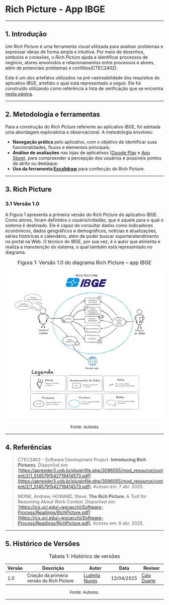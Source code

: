 # Rich Picture - App IBGE

***

## 1. Introdução
Um _Rich Picture_ é uma ferramenta visual utilizada para analisar problemas e expressar ideias de forma ampla e intuitiva. Por meio de desenhos, símbolos e conexões, o _Rich Picture_ ajuda a identificar processos de negócio, atores envolvidos e relacionamentos entre processos e atores, além de potenciais problemas e conflitos(CTEC2402).

Este é um dos artefatos utilizados na pré-rastreabilidade dos requisitos do aplicativo IBGE, artefato o qual está representado a seguir. Ele foi construído utilizando como referência a lista de verificação que se encontra [nesta página](./../aps/ap1/lv1.md).

***

## 2. Metodologia e ferramentas
Para a construção do _Rich Picture_ referente ao aplicativo IBGE, foi adotada uma abordagem exploratória e observacional. A metodologia envolveu:

- **Navegação prática** pelo aplicativo, com o objetivo de identificar suas funcionalidades, fluxos e elementos principais;
- **Análise de avaliações** nas lojas de aplicativos ([Google Play](https://play.google.com) e [App Store](https://www.apple.com/br/app-store/)), para compreender a percepção dos usuários e possíveis pontos de atrito ou destaque.
- **Uso da ferramenta [Excalidraw](https://excalidraw.com)** para confecção do Rich Picture.

***

## 3. Rich Picture
### 3.1 Versão 1.0
A Figura 1 apresenta a primeira versão do Rich Picture do aplicativo IBGE. Como atores, foram definidos o usuário/cidadão, que é aquele para o qual o sistema é destinado. Ele é capaz de consultar dados como indicadores econômicos, dados geográficos e demográficos, notícias e atualizações, séries históricas e calendário, além de poder buscar suporte/atendimento no portal na Web. O técnico do IBGE, por sua vez, é o autor que alimenta e realiza a manutenção do sistema, o qual também está representado no diagrama.

<font size="3"><p style="text-align: center">Figura 1: Versão 1.0 do diagrama Rich Picture – app IBGE</p></font>

![Richpicturev1](../assets/images/rich-picture-ibge.png)

<font size="2"><p style="text-align: center">Fonte: Autores</p></font>

***

## 4. Referências
> CTEC2402 - Software Development Project. **Introducing Rich Pictures**. Disponível em: [https://aprender3.unb.br/pluginfile.php/3096055/mod_resource/content/2/1_5145791542719414573.pdf](https://aprender3.unb.br/pluginfile.php/3096055/mod_resource/content/2/1_5145791542719414573.pdf)​. Acesso em: 7 abr. 2025.

> MONK, Andrew; HOWARD, Steve. **The Rich Picture**: A Tool for Reasoning About Work Context.  Disponível em: [https://ics.uci.edu/~wscacchi/Software-Process/Readings/RichPicture.pdf](https://ics.uci.edu/~wscacchi/Software-Process/Readings/RichPicture.pdf). Acesso em: 6 abr. 2025.

***

## 5. Histórico de Versões

<font size="3"><p style="text-align: center">Tabela 1: Histórico de versões</p></font>

| Versão | Descrição       | Autor                                            | Data                                  | Revisor     |
| ------ | ---------- | ------------------------------------------------ | ------------------------------------------ | ----------- |
| 1.0    | Criação da primeira versão do Rich Picture | [Ludmila Nunes](https://github.com/ludmilaaysha) | 12/04/2025 | [Caio Duarte](https://github.com/CaioDuart3)|

<font size="2"><p style="text-align: center">Fonte: Autores.</p></font>

***



